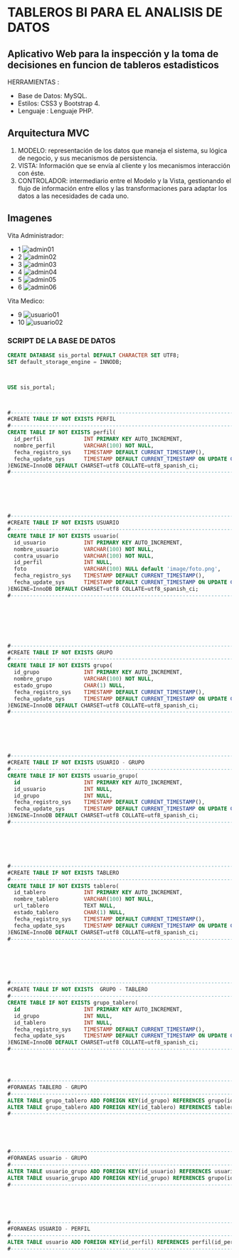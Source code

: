# TABLEROS BI PARA EL ANALISIS DE DATOS 
Aplicativo Web para la inspección y la toma de decisiones en funcion de tableros estadisticos 
------------

HERRAMIENTAS :
- Base de Datos: MySQL.
- Estilos: CSS3 y Bootstrap 4.
- Lenguaje : Lenguaje PHP.

## Arquitectura MVC
1. MODELO: representación de los datos que maneja el sistema, su lógica de negocio, y sus mecanismos de persistencia.
2. VISTA: Información que se envía al cliente y los mecanismos interacción con éste.
3. CONTROLADOR: intermediario entre el Modelo y la Vista, gestionando el flujo de información entre ellos y las transformaciones para adaptar los datos a las necesidades de cada uno.

## Imagenes
Vita Administrador:
- 1
![admin01](https://user-images.githubusercontent.com/68178186/189771566-7f58668f-7420-442c-ba24-2551c9133e38.PNG)
- 2
![admin02](https://user-images.githubusercontent.com/68178186/189771574-b206cf1e-5adc-4162-aa74-77f24acbe1c2.PNG)
- 3
![admin03](https://user-images.githubusercontent.com/68178186/189771578-78bd61e6-5788-4587-94bf-aeedcbedd7ac.PNG)
- 4
![admin04](https://user-images.githubusercontent.com/68178186/189771587-d5960424-b657-44de-9f26-31191ba5cb7e.PNG)
- 5
![admin05](https://user-images.githubusercontent.com/68178186/189771591-75faf700-cc68-4ce5-8fe0-2b140da8c00f.PNG)
- 6
![admin06](https://user-images.githubusercontent.com/68178186/189771596-504f38b6-ef62-46dc-8e0c-ea3fd55f5fa7.PNG)


Vita Medico:
- 9
![usuario01](https://user-images.githubusercontent.com/68178186/189771600-b717df9c-8109-4bb5-8bb0-16aada4f85ad.PNG)
- 10
![usuario02](https://user-images.githubusercontent.com/68178186/189771605-77db2226-5231-446b-b96a-048020f9e4b6.PNG)


### SCRIPT DE LA BASE DE DATOS
```sql
CREATE DATABASE sis_portal DEFAULT CHARACTER SET UTF8;
SET default_storage_engine = INNODB;



USE sis_portal;



#-------------------------------------------------------------------------------------------------
#CREATE TABLE IF NOT EXISTS PERFIL
#-------------------------------------------------------------------------------------------------
CREATE TABLE IF NOT EXISTS perfil(
  id_perfil             INT PRIMARY KEY AUTO_INCREMENT,
  nombre_perfil         VARCHAR(100) NOT NULL,
  fecha_registro_sys    TIMESTAMP DEFAULT CURRENT_TIMESTAMP(),
  fecha_update_sys      TIMESTAMP DEFAULT CURRENT_TIMESTAMP ON UPDATE CURRENT_TIMESTAMP
)ENGINE=InnoDB DEFAULT CHARSET=utf8 COLLATE=utf8_spanish_ci;
#-------------------------------------------------------------------------------------------------






#-------------------------------------------------------------------------------------------------
#CREATE TABLE IF NOT EXISTS USUARIO
#-------------------------------------------------------------------------------------------------
CREATE TABLE IF NOT EXISTS usuario(
  id_usuario            INT PRIMARY KEY AUTO_INCREMENT,
  nombre_usuario        VARCHAR(100) NOT NULL,
  contra_usuario        VARCHAR(100) NOT NULL,
  id_perfil             INT NULL,
  foto                  VARCHAR(100) NULL default 'image/foto.png',
  fecha_registro_sys    TIMESTAMP DEFAULT CURRENT_TIMESTAMP(),
  fecha_update_sys      TIMESTAMP DEFAULT CURRENT_TIMESTAMP ON UPDATE CURRENT_TIMESTAMP
)ENGINE=InnoDB DEFAULT CHARSET=utf8 COLLATE=utf8_spanish_ci;
#-------------------------------------------------------------------------------------------------







#-------------------------------------------------------------------------------------------------
#CREATE TABLE IF NOT EXISTS GRUPO
#-------------------------------------------------------------------------------------------------
CREATE TABLE IF NOT EXISTS grupo(
  id_grupo              INT PRIMARY KEY AUTO_INCREMENT,
  nombre_grupo          VARCHAR(100) NOT NULL,
  estado_grupo          CHAR(1) NULL, 
  fecha_registro_sys    TIMESTAMP DEFAULT CURRENT_TIMESTAMP(),
  fecha_update_sys      TIMESTAMP DEFAULT CURRENT_TIMESTAMP ON UPDATE CURRENT_TIMESTAMP
)ENGINE=InnoDB DEFAULT CHARSET=utf8 COLLATE=utf8_spanish_ci;
#-------------------------------------------------------------------------------------------------






#-------------------------------------------------------------------------------------------------
#CREATE TABLE IF NOT EXISTS USUARIO - GRUPO
#-------------------------------------------------------------------------------------------------
CREATE TABLE IF NOT EXISTS usuario_grupo(
  id                    INT PRIMARY KEY AUTO_INCREMENT,
  id_usuario            INT NULL,
  id_grupo              INT NULL, 
  fecha_registro_sys    TIMESTAMP DEFAULT CURRENT_TIMESTAMP(),
  fecha_update_sys      TIMESTAMP DEFAULT CURRENT_TIMESTAMP ON UPDATE CURRENT_TIMESTAMP
)ENGINE=InnoDB DEFAULT CHARSET=utf8 COLLATE=utf8_spanish_ci;
#-------------------------------------------------------------------------------------------------






#-------------------------------------------------------------------------------------------------
#CREATE TABLE IF NOT EXISTS TABLERO
#-------------------------------------------------------------------------------------------------
CREATE TABLE IF NOT EXISTS tablero(
  id_tablero            INT PRIMARY KEY AUTO_INCREMENT,
  nombre_tablero        VARCHAR(100) NOT NULL,
  url_tablero           TEXT NULL,
  estado_tablero        CHAR(1) NULL,  
  fecha_registro_sys    TIMESTAMP DEFAULT CURRENT_TIMESTAMP(),
  fecha_update_sys      TIMESTAMP DEFAULT CURRENT_TIMESTAMP ON UPDATE CURRENT_TIMESTAMP
)ENGINE=InnoDB DEFAULT CHARSET=utf8 COLLATE=utf8_spanish_ci;
#-------------------------------------------------------------------------------------------------






#-------------------------------------------------------------------------------------------------
#CREATE TABLE IF NOT EXISTS  GRUPO - TABLERO
#-------------------------------------------------------------------------------------------------
CREATE TABLE IF NOT EXISTS grupo_tablero(
  id                    INT PRIMARY KEY AUTO_INCREMENT,
  id_grupo              INT NULL,
  id_tablero            INT NULL, 
  fecha_registro_sys    TIMESTAMP DEFAULT CURRENT_TIMESTAMP(),
  fecha_update_sys      TIMESTAMP DEFAULT CURRENT_TIMESTAMP ON UPDATE CURRENT_TIMESTAMP
)ENGINE=InnoDB DEFAULT CHARSET=utf8 COLLATE=utf8_spanish_ci;
#-------------------------------------------------------------------------------------------------




#-------------------------------------------------------------------------------------------------
#FORANEAS TABLERO - GRUPO
#-------------------------------------------------------------------------------------------------
ALTER TABLE grupo_tablero ADD FOREIGN KEY(id_grupo) REFERENCES grupo(id_grupo);
ALTER TABLE grupo_tablero ADD FOREIGN KEY(id_tablero) REFERENCES tablero(id_tablero);
#-------------------------------------------------------------------------------------------------





#-------------------------------------------------------------------------------------------------
#FORANEAS usuario - GRUPO
#-------------------------------------------------------------------------------------------------
ALTER TABLE usuario_grupo ADD FOREIGN KEY(id_usuario) REFERENCES usuario(id_usuario);
ALTER TABLE usuario_grupo ADD FOREIGN KEY(id_grupo) REFERENCES grupo(id_grupo);
#-------------------------------------------------------------------------------------------------





#-------------------------------------------------------------------------------------------------
#FORANEAS USUARIO - PERFIL
#-------------------------------------------------------------------------------------------------
ALTER TABLE usuario ADD FOREIGN KEY(id_perfil) REFERENCES perfil(id_perfil);
#-------------------------------------------------------------------------------------------------

```
